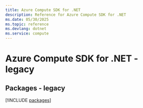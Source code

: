 ```yaml
---
title: Azure Compute SDK for .NET
description: Reference for Azure Compute SDK for .NET
ms.date: 05/30/2025
ms.topic: reference
ms.devlang: dotnet
ms.service: compute
---
```

# Azure Compute SDK for .NET - legacy
## Packages - legacy
[!INCLUDE [packages](compute-index.md)]